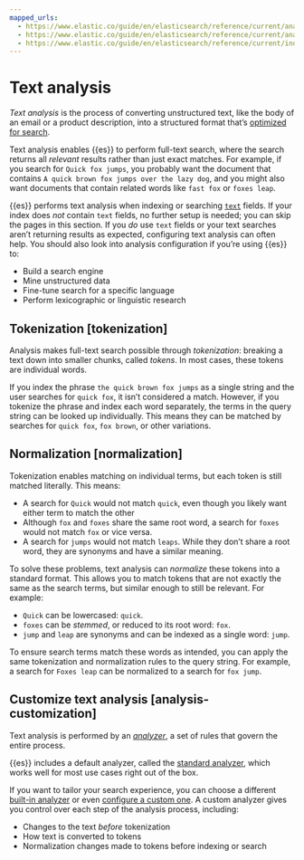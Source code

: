 ```yaml
---
mapped_urls:
  - https://www.elastic.co/guide/en/elasticsearch/reference/current/analysis.html
  - https://www.elastic.co/guide/en/elasticsearch/reference/current/analysis-overview.html
  - https://www.elastic.co/guide/en/elasticsearch/reference/current/index-modules-analysis.html
---
```


# Text analysis

_Text analysis_ is the process of converting unstructured text, like the body of an email or a product description, into a structured format that’s [optimized for search](/solutions/search/full-text.md).

Text analysis enables {{es}} to perform full-text search, where the search returns all *relevant* results rather than just exact matches. For example, if you search for `Quick fox jumps`, you probably want the document that contains `A quick brown fox jumps over the lazy dog`, and you might also want documents that contain related words like `fast fox` or `foxes leap`.

{{es}} performs text analysis when indexing or searching [`text`](asciidocalypse://docs/elasticsearch/docs/reference/elasticsearch/mapping-reference/text.md) fields. If your index does _not_ contain `text` fields, no further setup is needed; you can skip the pages in this section. If you _do_ use `text` fields or your text searches aren’t returning results as expected, configuring text analysis can often help. You should also look into analysis configuration if you’re using {{es}} to:

* Build a search engine
* Mine unstructured data
* Fine-tune search for a specific language
* Perform lexicographic or linguistic research

## Tokenization [tokenization]

Analysis makes full-text search possible through *tokenization*: breaking a text down into smaller chunks, called *tokens*. In most cases, these tokens are individual words.

If you index the phrase `the quick brown fox jumps` as a single string and the user searches for `quick fox`, it isn’t considered a match. However, if you tokenize the phrase and index each word separately, the terms in the query string can be looked up individually. This means they can be matched by searches for `quick fox`, `fox brown`, or other variations.

## Normalization [normalization]

Tokenization enables matching on individual terms, but each token is still matched literally. This means:

* A search for `Quick` would not match `quick`, even though you likely want either term to match the other
* Although `fox` and `foxes` share the same root word, a search for `foxes` would not match `fox` or vice versa.
* A search for `jumps` would not match `leaps`. While they don’t share a root word, they are synonyms and have a similar meaning.

To solve these problems, text analysis can *normalize* these tokens into a standard format. This allows you to match tokens that are not exactly the same as the search terms, but similar enough to still be relevant. For example:

* `Quick` can be lowercased: `quick`.
* `foxes` can be *stemmed*, or reduced to its root word: `fox`.
* `jump` and `leap` are synonyms and can be indexed as a single word: `jump`.

To ensure search terms match these words as intended, you can apply the same tokenization and normalization rules to the query string. For example, a search for `Foxes leap` can be normalized to a search for `fox jump`.

## Customize text analysis [analysis-customization]

Text analysis is performed by an [*analyzer*](/manage-data/data-store/text-analysis/anatomy-of-an-analyzer.md), a set of rules that govern the entire process.

{{es}} includes a default analyzer, called the [standard analyzer](asciidocalypse://docs/elasticsearch/docs/reference/data-analysis/text-analysis/analysis-standard-analyzer.md), which works well for most use cases right out of the box.

If you want to tailor your search experience, you can choose a different [built-in analyzer](asciidocalypse://docs/elasticsearch/docs/reference/data-analysis/text-analysis/analyzer-reference.md) or even [configure a custom one](/manage-data/data-store/text-analysis/create-custom-analyzer.md). A custom analyzer gives you control over each step of the analysis process, including:

* Changes to the text *before* tokenization
* How text is converted to tokens
* Normalization changes made to tokens before indexing or search
